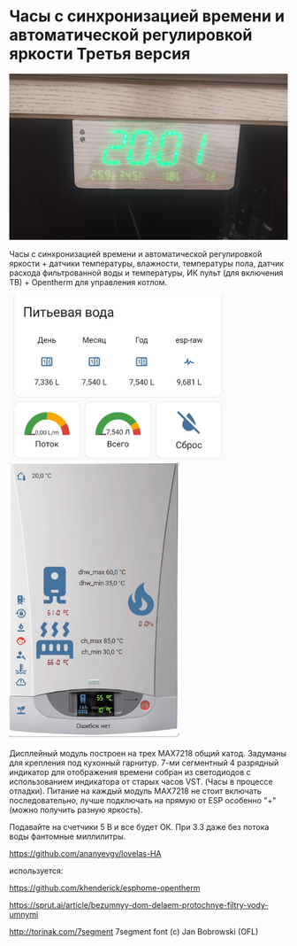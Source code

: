 Часы с синхронизацией времени и автоматической регулировкой яркости 
Третья версия
========================


<img src="https://github.com/ananyevgv/Esphome-clock-NTP/blob/main/clock-3/33.jpg" height="300" alt="Часы">

Часы с синхронизацией времени и автоматической регулировкой яркости + датчики температуры, влажности, температуры пола, датчик расхода фильтрованной воды и температуры, ИК пульт (для включения ТВ) + Opentherm для управления котлом.

<img src="https://github.com/ananyevgv/Esphome-clock-NTP/blob/main/clock-3/1639051819479-2.jpg" height="300" alt="Фильтр">

<img src="https://github.com/ananyevgv/Esphome-clock-NTP/blob/main/clock-3/baxi.jpg" height="500" alt="Котел">

Дисплейный модуль построен на трех MAX7218 общий катод. Задуманы для крепления под кухонный гарнитур. 
7-ми сегментный 4 разрядный индикатор для отображения времени собран из светодиодов с использованием индикатора от старых часов VST. (Часы в процессе отладки). Питание на каждый модуль MAX7218 не стоит включать последовательно, лучше подключать на прямую от ESP особенно "+" (можно получить разную яркость).

Подавайте на счетчики 5 В и все будет ОК. При 3.3 даже без потока воды фантомные миллилитры.

https://github.com/ananyevgv/lovelas-HA

используется:

https://github.com/khenderick/esphome-opentherm

https://sprut.ai/article/bezumnyy-dom-delaem-protochnye-filtry-vody-umnymi

http://torinak.com/7segment     7segment font (c) Jan Bobrowski (OFL)
